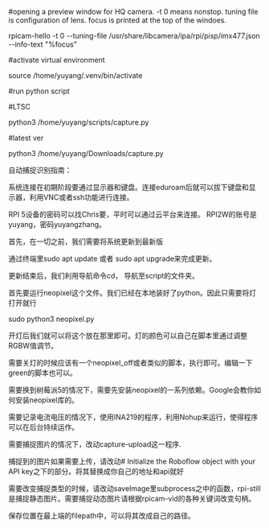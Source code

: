 #opening a preview window for HQ camera. -t 0 means nonstop. tuning file is configuration of lens. focus is printed at the top of the windoes. 

rpicam-hello -t 0 --tuning-file /usr/share/libcamera/ipa/rpi/pisp/imx477.json --info-text "%focus"

#activate virtual environment

source /home/yuyang/.venv/bin/activate

#run python script

#LTSC

python3 /home/yuyang/scripts/capture.py

#latest ver

python3 /home/yuyang/Downloads/capture.py

自动捕捉识别指南：

系统连接在初期阶段要通过显示器和键盘。连接eduroam后就可以拔下键盘和显示器，利用VNC或者ssh功能进行连接。

RPI 5设备的密码可以找Chris要，平时可以通过云平台来连接。 RPI2W的账号是yuyang，密码yuyangzhang。

首先，在一切之前，我们需要将系统更新到最新版

通过终端里sudo apt update 或者 sudo apt upgrade来完成更新。

更新结束后，我们利用导航命令cd， 导航至script的文件夹。

首先要运行neopixel这个文件。我们已经在本地装好了python。因此只需要将灯打开就行

sudo python3 neopixel.py

开灯后我们就可以将这个放在那里即可。灯的颜色可以自己在脚本里通过调整RGBW值调节。

需要关灯的时候应该有一个neopixel_off或者类似的脚本，执行即可。编辑一下green的脚本也可以。

需要换到树莓派5的情况下，需要先安装neopixel的一系列依赖。Google会教你如何安装neopixel库的。

需要记录电流电压的情况下，使用INA219的程序，利用Nohup来运行，使得程序可以在后台持续运作。

需要捕捉图片的情况下，改动capture-upload这一程序.

捕捉到的图片如果需要上传，请改动# Initialize the Roboflow object with your API key之下的部分。将其替换成你自己的地址和api就好

需要改变捕捉类型的时候，请改动saveImage里subprocess之中的函数，rpi-still是捕捉静态图片。需要捕捉动态图片请根据rpicam-vid的各种关键词改变句柄。

保存位置在最上端的filepath中，可以将其改成自己的路径。

